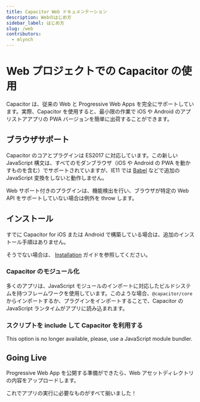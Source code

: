 ```yaml
---
title: Capacitor Web ドキュメンテーション
description: Webのはじめ方
sidebar_label: はじめ方
slug: /web
contributors:
  - mlynch
---
```


# Web プロジェクトでの Capacitor の使用

Capacitor は、従来の Web と Progressive Web Apps を完全にサポートしています。実際、Capacitor を使用すると、最小限の作業で iOS や Android のアプリストアアプリの PWA バージョンを簡単に出荷することができます。

## ブラウザサポート

Capacitor のコアとプラグインは ES2017 に対応しています。この新しい JavaScript 構文は、すべてのモダンブラウザ（iOS や Android の PWA を動かすものを含む）でサポートされていますが、IE11 では [Babel](https://babeljs.io) などで追加の JavaScript 変換をしないと動作しません。

Web サポート付きのプラグインは、機能検出を行い、ブラウザが特定の Web API をサポートしていない場合は例外を throw します。

## インストール

すでに Capacitor for iOS または Android で構築している場合は、追加のインストール手順はありません。

そうでない場合は、 [Installation](/main/getting-started/installation.md) ガイドを参照してください。

### Capacitor のモジュール化

多くのアプリは、JavaScript モジュールのインポートに対応したビルドシステムを持つフレームワークを使用しています。このような場合、`@capacitor/core` からインポートするか、プラグインをインポートすることで、Capacitor の JavaScript ランタイムがアプリに読み込まれます。

### スクリプトを include して Capacitor を利用する

This option is no longer available, please, use a JavaScript module bundler.

## Going Live

Progressive Web App を公開する準備ができたら、Web アセットディレクトリの内容をアップロードします。

これでアプリの実行に必要なものがすべて揃いました！
